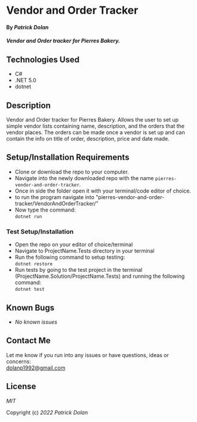 # Vendor and Order Tracker

#### By _**Patrick Dolan**_

#### _Vendor and Order tracker for Pierres Bakery._

<!-- ## Github Pages Link

[TITLE HERE Github Pages](GitHub Pages link here) -->

## Technologies Used

* C#
* .NET 5.0
* dotnet

## Description

Vendor and Order tracker for Pierres Bakery. Allows the user to set up simple vendor lists containing name, description, and the orders that the vendor places. The orders can be made once a vendor is set up and can contain the info on title of order, description, price and date made.

## Setup/Installation Requirements

* Clone or download the repo to your computer.
* Navigate into the newly downloaded repo with the name <code>pierres-vendor-and-order-tracker</code>.
* Once in side the folder open it with your terminal/code editor of choice.
* to run the program navigate into "pierres-vendor-and-order-tracker/VendorAndOrderTracker/"
* Now type the command: <br><code>dotnet run</code>

### Test Setup/Installation
<!-- [Resource on how to build/use this template](https://www.learnhowtoprogram.com/c-and-net-part-time/test-driven-development-with-c/mstest-configuration-quick-reference) -->

* Open the repo on your editor of choice/terminal
* Navigate to ProjectName.Tests directory in your terminal
* Run the following command to setup testing:  
<code>dotnet restore</code>
* Run tests by going to the test project in the terminal (ProjectName.Solution/ProjectName.Tests) and running the following command:  
<code>dotnet test</code>  

## Known Bugs

* _No known issues_

## Contact Me

Let me know if you run into any issues or have questions, ideas or concerns:  
dolanp1992@gmail.com

## License

_MIT_

Copyright (c) _2022_ _Patrick Dolan_
